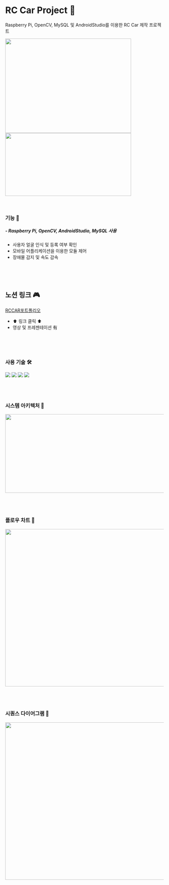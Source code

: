 # RC Car Project 🚗
Raspberry Pi, OpenCV, MySQL 및 AndroidStudio를 이용한 RC Car 제작 프로젝트

<img src="https://github.com/gmlwn7245/RCPJT/assets/62199070/f450f24b-95e7-4ac0-8261-68d2da30ba07"  width="400" height="300"/>
<br />
<img src="https://github.com/gmlwn7245/RCPJT/assets/62199070/d33d0bfa-864b-4451-ae4a-8d2f3e7c3f7b"  width="400" height="200"/>

<br />
<br />
<br />

### 기능 🌟
##### - Raspberry Pi, OpenCV, AndroidStudio, MySQL 사용
- 사용자 얼굴 인식 및 등록 여부 확인
- 모바일 어플리케이션을 이용한 모듈 제어
- 장애물 감지 및 속도 감속

<br />
<br />
<br />

## 노션 링크 🎮
[RCCAR포트폴리오](https://huijukim-portfolio.notion.site/RC-Car-b379352b64fc462794104ba5c8866564?pvs=4)
- ⬆ 링크 클릭 ⬆
- 영상 및 프레젠테이션 有

<br />
<br />
<br />

### 사용 기술 🛠️
<div>
  <img src="https://img.shields.io/badge/RaspberryPi-purple?style=for-the-badge&logo=RaspberryPi&logoColor=white">
  <img src="https://img.shields.io/badge/MySQL-skyblue?style=for-the-badge&logo=MySQL&logoColor=white">
  <img src="https://img.shields.io/badge/AndroidStudio-green?style=for-the-badge&logo=AndroidStudio&logoColor=white">
  <img src="https://img.shields.io/badge/opencv-5C3EE8?style=for-the-badge&logo=OpenCV&logoColor=white">
</div>

<br />
<br />
<br />

### 시스템 아키텍처 📜
<img src="https://github.com/gmlwn7245/RCPJT/assets/62199070/be59edd4-959e-4ea0-988b-807a92c2a9eb"  width="600" height="250"/>


<br />
<br />
<br />
<br />

### 플로우 차트 📜 
<img src="https://github.com/gmlwn7245/RCPJT/assets/62199070/3556484e-6752-496d-8689-ee2e77ef9b06"  width="600" height="500"/>


<br />
<br />
<br />
<br />

### 시퀀스 다이어그램 📜
<img src="https://github.com/gmlwn7245/RCPJT/assets/62199070/9a567f56-35f5-4eee-aae2-0a548b89444c"  width="600" height="500"/>



<br />
<br />
<br />
<br />


